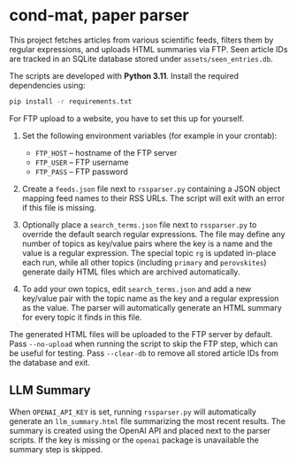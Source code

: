 # cond-mat, paper parser

This project fetches articles from various scientific feeds, filters them by
regular expressions, and uploads HTML summaries via FTP. Seen article IDs are
tracked in an SQLite database stored under `assets/seen_entries.db`.

The scripts are developed with **Python&nbsp;3.11**. Install the required
dependencies using:

```bash
pip install -r requirements.txt
```

For FTP upload to a website, you have to set this up for yourself.

1. Set the following environment variables (for example in your crontab):
   - `FTP_HOST` – hostname of the FTP server
   - `FTP_USER` – FTP username
   - `FTP_PASS` – FTP password

2. Create a `feeds.json` file next to `rssparser.py` containing a JSON
   object mapping feed names to their RSS URLs. The script will exit with an
   error if this file is missing.
3. Optionally place a `search_terms.json` file next to `rssparser.py` to
   override the default search regular expressions. The file may define any
   number of topics as key/value pairs where the key is a name and the value is
   a regular expression.  The special topic `rg` is updated in-place each run,
   while all other topics (including `primary` and `perovskites`) generate daily
   HTML files which are archived automatically.
4. To add your own topics, edit `search_terms.json` and add a new key/value
   pair with the topic name as the key and a regular expression as the value.
   The parser will automatically generate an HTML summary for every topic it
   finds in this file.

The generated HTML files will be uploaded to the FTP server by default. Pass
`--no-upload` when running the script to skip the FTP step, which can be useful
for testing.  Pass `--clear-db` to remove all stored article IDs from the
database and exit.

## LLM Summary

When `OPENAI_API_KEY` is set, running `rssparser.py` will automatically
generate an `llm_summary.html` file summarizing the most recent results.
The summary is created using the OpenAI API and placed next to the parser
scripts. If the key is missing or the `openai` package is unavailable the
summary step is skipped.

